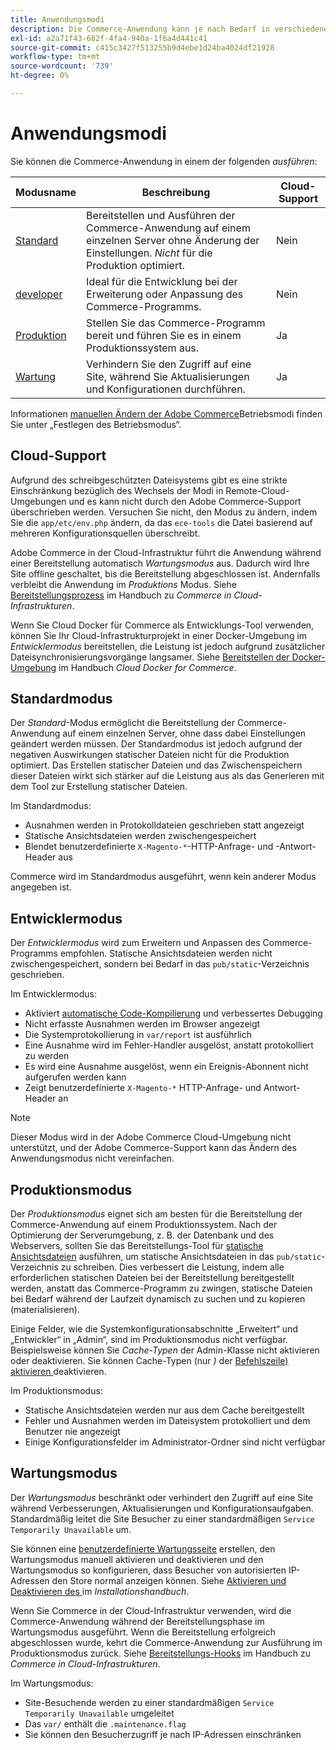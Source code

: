 ```yaml
---
title: Anwendungsmodi
description: Die Commerce-Anwendung kann je nach Bedarf in verschiedenen Modi ausgeführt werden. Eine detaillierte Liste der verfügbaren Anwendungsmodi anzeigen.
exl-id: a2a71f43-682f-4fa4-940a-1f6a4d441c41
source-git-commit: c415c3427f513255b9d4ebe1d24ba4024df21928
workflow-type: tm+mt
source-wordcount: '739'
ht-degree: 0%

---
```


# Anwendungsmodi

Sie können die Commerce-Anwendung in einem der folgenden _ausführen_:

| Modusname | Beschreibung | Cloud-Support |
| ------------------------ | ------------------- | ------------- |
| [Standard](#default-mode) | Bereitstellen und Ausführen der Commerce-Anwendung auf einem einzelnen Server ohne Änderung der Einstellungen. _Nicht_ für die Produktion optimiert. | Nein |
| [developer](#developer-mode) | Ideal für die Entwicklung bei der Erweiterung oder Anpassung des Commerce-Programms. | Nein |
| [Produktion](#production-mode) | Stellen Sie das Commerce-Programm bereit und führen Sie es in einem Produktionssystem aus. | Ja |
| [Wartung](#maintenance-mode) | Verhindern Sie den Zugriff auf eine Site, während Sie Aktualisierungen und Konfigurationen durchführen. | Ja |

Informationen [ manuellen Ändern der Adobe Commerce](../cli/set-mode.md)Betriebsmodi finden Sie unter „Festlegen des Betriebsmodus“.

## Cloud-Support

Aufgrund des schreibgeschützten Dateisystems gibt es eine strikte Einschränkung bezüglich des Wechsels der Modi in Remote-Cloud-Umgebungen und es kann nicht durch den Adobe Commerce-Support überschrieben werden. Versuchen Sie nicht, den Modus zu ändern, indem Sie die `app/etc/env.php` ändern, da das `ece-tools` die Datei basierend auf mehreren Konfigurationsquellen überschreibt.

Adobe Commerce in der Cloud-Infrastruktur führt die Anwendung während einer Bereitstellung automatisch _Wartungsmodus_ aus. Dadurch wird Ihre Site offline geschaltet, bis die Bereitstellung abgeschlossen ist. Andernfalls verbleibt die Anwendung im _Produktions_ Modus. Siehe [Bereitstellungsprozess](https://experienceleague.adobe.com/docs/commerce-cloud-service/user-guide/develop/deploy/process.html?lang=de#deploy-phase) im Handbuch zu _Commerce in Cloud-Infrastrukturen_.

Wenn Sie Cloud Docker für Commerce als Entwicklungs-Tool verwenden, können Sie Ihr Cloud-Infrastrukturprojekt in einer Docker-Umgebung im _Entwicklermodus_ bereitstellen, die Leistung ist jedoch aufgrund zusätzlicher Dateisynchronisierungsvorgänge langsamer. Siehe [Bereitstellen der Docker-Umgebung](https://developer.adobe.com/commerce/cloud-tools/docker/deploy/#launch-mode) im Handbuch _Cloud Docker for Commerce_.


## Standardmodus

Der _Standard_-Modus ermöglicht die Bereitstellung der Commerce-Anwendung auf einem einzelnen Server, ohne dass dabei Einstellungen geändert werden müssen. Der Standardmodus ist jedoch aufgrund der negativen Auswirkungen statischer Dateien nicht für die Produktion optimiert. Das Erstellen statischer Dateien und das Zwischenspeichern dieser Dateien wirkt sich stärker auf die Leistung aus als das Generieren mit dem Tool zur Erstellung statischer Dateien.

Im Standardmodus:

- Ausnahmen werden in Protokolldateien geschrieben statt angezeigt
- Statische Ansichtsdateien werden zwischengespeichert
- Blendet benutzerdefinierte `X-Magento-*`-HTTP-Anfrage- und -Antwort-Header aus

Commerce wird im Standardmodus ausgeführt, wenn kein anderer Modus angegeben ist.

## Entwicklermodus

Der _Entwicklermodus_ wird zum Erweitern und Anpassen des Commerce-Programms empfohlen. Statische Ansichtsdateien werden nicht zwischengespeichert, sondern bei Bedarf in das `pub/static`-Verzeichnis geschrieben.

Im Entwicklermodus:

- Aktiviert [automatische Code-Kompilierung](../cli/code-compiler.md) und verbessertes Debugging
- Nicht erfasste Ausnahmen werden im Browser angezeigt
- Die Systemprotokollierung in `var/report` ist ausführlich
- Eine Ausnahme wird im Fehler-Handler ausgelöst, anstatt protokolliert zu werden
- Es wird eine Ausnahme ausgelöst, wenn ein Ereignis-Abonnent nicht aufgerufen werden kann
- Zeigt benutzerdefinierte `X-Magento-*` HTTP-Anfrage- und Antwort-Header an

>[!NOTE]
>
>Dieser Modus wird in der Adobe Commerce Cloud-Umgebung nicht unterstützt, und der Adobe Commerce-Support kann das Ändern des Anwendungsmodus nicht vereinfachen.

## Produktionsmodus

Der _Produktionsmodus_ eignet sich am besten für die Bereitstellung der Commerce-Anwendung auf einem Produktionssystem. Nach der Optimierung der Serverumgebung, z. B. der Datenbank und des Webservers, sollten Sie das Bereitstellungs-Tool für [statische Ansichtsdateien](../cli/static-view-file-deployment.md) ausführen, um statische Ansichtsdateien in das `pub/static`-Verzeichnis zu schreiben. Dies verbessert die Leistung, indem alle erforderlichen statischen Dateien bei der Bereitstellung bereitgestellt werden, anstatt das Commerce-Programm zu zwingen, statische Dateien bei Bedarf während der Laufzeit dynamisch zu suchen und zu kopieren (materialisieren).

Einige Felder, wie die Systemkonfigurationsabschnitte „Erweitert“ und „Entwickler“ in „Admin“, sind im Produktionsmodus nicht verfügbar. Beispielsweise können Sie _Cache-Typen_ der Admin-Klasse nicht aktivieren oder deaktivieren. Sie können Cache-Typen (nur _)_ der [Befehlszeile) aktivieren ](../cli/manage-cache.md#config-cli-subcommands-cache-en) deaktivieren.

Im Produktionsmodus:

- Statische Ansichtsdateien werden nur aus dem Cache bereitgestellt
- Fehler und Ausnahmen werden im Dateisystem protokolliert und dem Benutzer nie angezeigt
- Einige Konfigurationsfelder im Administrator-Ordner sind nicht verfügbar

## Wartungsmodus

Der _Wartungsmodus_ beschränkt oder verhindert den Zugriff auf eine Site während Verbesserungen, Aktualisierungen und Konfigurationsaufgaben. Standardmäßig leitet die Site Besucher zu einer standardmäßigen `Service Temporarily Unavailable` um.

Sie können eine [benutzerdefinierte Wartungsseite](../../upgrade/troubleshooting/maintenance-mode-options.md) erstellen, den Wartungsmodus manuell aktivieren und deaktivieren und den Wartungsmodus so konfigurieren, dass Besucher von autorisierten IP-Adressen den Store normal anzeigen können. Siehe [Aktivieren und Deaktivieren des ](../../installation/tutorials/maintenance-mode.md) im _Installationshandbuch_.

Wenn Sie Commerce in der Cloud-Infrastruktur verwenden, wird die Commerce-Anwendung während der Bereitstellungsphase im Wartungsmodus ausgeführt. Wenn die Bereitstellung erfolgreich abgeschlossen wurde, kehrt die Commerce-Anwendung zur Ausführung im Produktionsmodus zurück. Siehe [Bereitstellungs-Hooks](https://experienceleague.adobe.com/docs/commerce-cloud-service/user-guide/develop/deploy/best-practices.html?lang=de#phase-5%3A-deployment-hooks) im Handbuch zu _Commerce in Cloud-Infrastrukturen_.

Im Wartungsmodus:

- Site-Besuchende werden zu einer standardmäßigen `Service Temporarily Unavailable` umgeleitet
- Das `var/` enthält die `.maintenance.flag`
- Sie können den Besucherzugriff je nach IP-Adressen einschränken
